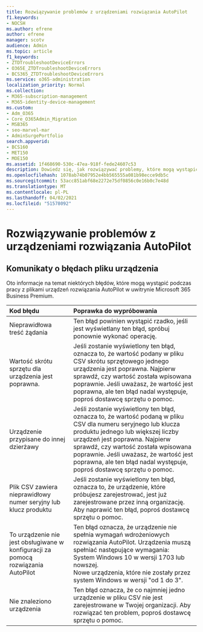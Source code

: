 ```yaml
---
title: Rozwiązywanie problemów z urządzeniami rozwiązania AutoPilot
f1.keywords:
- NOCSH
ms.author: efrene
author: efrene
manager: scotv
audience: Admin
ms.topic: article
f1_keywords:
- ZTDTroubleshootDeviceErrors
- O365E_ZTDTroubleshootDeviceErrors
- BCS365_ZTDTroubleshootDeviceErrors
ms.service: o365-administration
localization_priority: Normal
ms.collection:
- M365-subscription-management
- M365-identity-device-management
ms.custom:
- Adm_O365
- Core_O365Admin_Migration
- MSB365
- seo-marvel-mar
- AdminSurgePortfolio
search.appverid:
- BCS160
- MET150
- MOE150
ms.assetid: 1f468690-530c-47ea-918f-fede24607c53
description: Dowiedz się, jak rozwiązywać problemy, które mogą wystąpić podczas pracy z plikami urządzeń rozwiązania AutoPilot w uwitrynie Microsoft 365 Business Premium.
ms.openlocfilehash: 1078ab74b07952e4bb565555a081b98ecce9db5c
ms.sourcegitcommit: 53acc851abf68e2272e75df0856c0e16b0c7e48d
ms.translationtype: MT
ms.contentlocale: pl-PL
ms.lasthandoff: 04/02/2021
ms.locfileid: "51578092"
---
```

# <a name="troubleshoot-autopilot-device-errors"></a>Rozwiązywanie problemów z urządzeniami rozwiązania AutoPilot

## <a name="device-file-error-messages"></a>Komunikaty o błędach pliku urządzenia

Oto informacje na temat niektórych błędów, które mogą wystąpić podczas pracy z plikami urządzeń rozwiązania AutoPilot w uwitrynie Microsoft 365 Business Premium. 
  
|**Kod błędu**|**Poprawka do wypróbowania**|
|:-----|:-----|
|Nieprawidłowa treść żądania  <br/> |Ten błąd powinien wystąpić rzadko, jeśli jest wyświetlany ten błąd, spróbuj ponownie wykonać operację.  <br/> |
|Wartość skrótu sprzętu dla urządzenia jest poprawna.  <br/> |Jeśli zostanie wyświetlony ten błąd, oznacza to, że wartość podany w pliku CSV skrótu sprzętowego jednego urządzenia jest poprawna. Najpierw sprawdź, czy wartość została wpisowana poprawnie. Jeśli uważasz, że wartość jest poprawna, ale ten błąd nadal występuje, poproś dostawcę sprzętu o pomoc.  <br/> |
|Urządzenie przypisane do innej dzierżawy  <br/> |Jeśli zostanie wyświetlony ten błąd, oznacza to, że wartość podaną w pliku CSV dla numeru seryjnego lub klucza produktu jednego lub większej liczby urządzeń jest poprawna. Najpierw sprawdź, czy wartość została wpisowana poprawnie. Jeśli uważasz, że wartość jest poprawna, ale ten błąd nadal występuje, poproś dostawcę sprzętu o pomoc.  <br/> |
|Plik CSV zawiera nieprawidłowy numer seryjny lub klucz produktu  <br/> |Jeśli zostanie wyświetlony ten błąd, oznacza to, że urządzenie, które próbujesz zarejestrować, jest już zarejestrowane przez inną organizację. Aby naprawić ten błąd, poproś dostawcę sprzętu o pomoc.  <br/> |
|To urządzenie nie jest obsługiwane w konfiguracji za pomocą rozwiązania AutoPilot  <br/> | Ten błąd oznacza, że urządzenie nie spełnia wymagań wdrożeniowych rozwiązania AutoPilot. Urządzenia muszą spełniać następujące wymagania:  <br/>  System Windows 10 w wersji 1703 lub nowszej.  <br/>  Nowe urządzenia, które nie zostały przez system Windows w wersji "od 1 do 3".  <br/> |
|Nie znaleziono urządzenia  <br/> |Ten błąd oznacza, że co najmniej jedno urządzenie w pliku CSV nie jest zarejestrowane w Twojej organizacji. Aby rozwiązać ten problem, poproś dostawcę sprzętu o pomoc.  <br/> |
